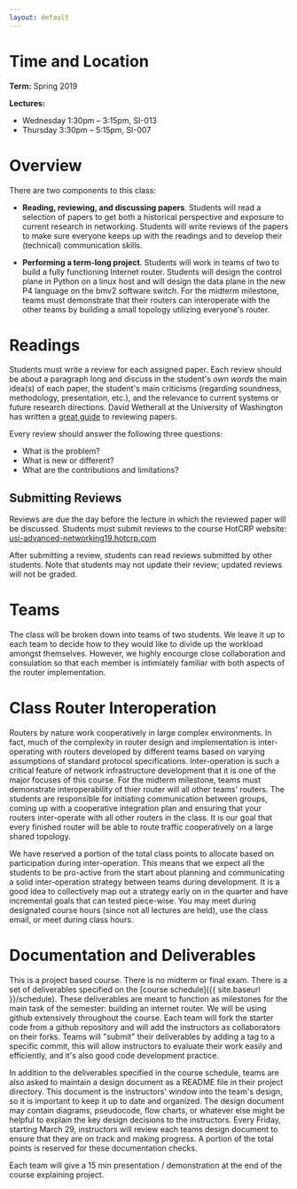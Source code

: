 ```yaml
---
layout: default
---
```


# Time and Location

**Term:** Spring 2019

**Lectures:** 
   * Wednesday 1:30pm – 3:15pm, SI-013
   * Thursday 3:30pm – 5:15pm, SI-007

# Overview

There are two components to this class:

* __Reading, reviewing, and discussing papers__. Students will read a selection of papers to get both a historical perspective and exposure to current research in networking. Students will write reviews of the papers to make sure everyone keeps up with the readings and to develop their (technical) communication skills.

* __Performing a term-long project__. Students will work in teams of two to build  a fully functioning Internet router. Students will design the control plane in Python on a linux host and will design the data plane in the new P4 language on the bmv2 software switch. For the midterm milestone, teams must demonstrate that their routers can interoperate with the other teams by building a small topology utilizing everyone's router.

# Readings

Students must write a review for each assigned paper. Each review should be about a paragraph long and discuss in the student's _own words_ the main idea(s) of each paper, the student's main criticisms (regarding soundness, methodology, presentation, etc.), and the relevance to current systems or future research directions. David Wetherall at the University of Washington has written a [great guide](https://courses.cs.washington.edu/courses/cse561/02sp/reviews.pdf) to reviewing papers.

Every review should answer the following three questions:

* What is the problem?
* What is new or different?
* What are the contributions and limitations?

## Submitting Reviews
Reviews are due the day before the lecture in which the reviewed paper will be
discussed. Students must submit reviews to the course HotCRP website:
[usi-advanced-networking19.hotcrp.com](https://usi-advanced-networking19.hotcrp.com/search?q=&t=s)

After submitting a review, students can read reviews submitted by other
students. Note that students may not update their review; updated reviews will
not be graded.

# Teams

The class will be broken down into teams of two students. We leave it up to each team to decide how to they would like to divide up the workload amongst themselves. However, we highly encourge close collaboration and consulation so that each member is intimiately familiar with both aspects of the router implementation.

# Class Router Interoperation

Routers by nature work cooperatively in large complex environments. In fact, much of the complexity in router design and implementation is inter-operating with routers developed by different teams based on varying assumptions of standard protocol specifications. Inter-operation is such a critical feature of network infrastructure development that it is one of the major focuses of this course. For the midterm milestone, teams must demonstrate interoperability of thier router will all other teams' routers. The students are responsible for initiating communication between groups, coming up with a cooperative integration plan and ensuring that your routers inter-operate with all other routers in the class. It is our goal that every finished router will be able to route traffic cooperatively on a large shared topology.

We have reserved a portion of the total class points to allocate based on participation during inter-operation. This means that we expect all the students to be pro-active from the start about planning and communicating a solid inter-operation strategy between teams during development. It is a good idea to collectively map out a strategy early on in the quarter and have incremental goals that can tested piece-wise. You may meet during designated course hours (since not all lectures are held), use the class email, or meet during class hours.

# Documentation and Deliverables

This is a project based course. There is no midterm or final exam. There is a set of deliverables specified on the [course schedule]({{ site.baseurl }}/schedule). These deliverables are meant to function as milestones for the main task of the semester: building an internet router. We will be using github extensively throughout the course. Each team will fork the starter code from a github repository and will add the instructors as collaborators on their forks. Teams will "submit" their deliverables by adding a tag to a specific commit, this will allow instructors to evaluate their work easily and efficiently, and it's also good code development practice.

In addition to the deliverables specified in the course schedule, teams are also asked to maintain a design document as a README file in their project directory. This document is the instructors' window into the team's design, so it is important to keep it up to date and organized. The design document may contain diagrams, pseudocode, flow charts, or whatever else might be helpful to explain the key design decisions to the instructors. Every Friday, starting March 29, instructors will review each teams design document to ensure that they are on track and making progress. A portion of the total points is reserved for these documentation checks.

Each team will give a 15 min presentation / demonstration at the end of the course explaining project.


